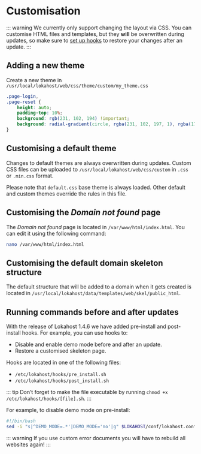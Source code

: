 # Customisation

::: warning
We currently only support changing the layout via CSS. You can customise HTML files and templates, but they **will** be overwritten during updates, so make sure to [set up hooks](#running-commands-before-and-after-updates) to restore your changes after an update.
:::

## Adding a new theme

Create a new theme in `/usr/local/lokahost/web/css/theme/custom/my_theme.css`

```css
.page-login,
.page-reset {
	height: auto;
	padding-top: 10%;
	background: rgb(231, 102, 194) !important;
	background: radial-gradient(circle, rgba(231, 102, 197, 1), rgba(174, 43, 177, 1)) !important;
}
```

## Customising a default theme

Changes to default themes are always overwritten during updates. Custom CSS files can be uploaded to `/usr/local/lokahost/web/css/custom` in `.css` or `.min.css` format.

Please note that `default.css` base theme is always loaded. Other default and custom themes override the rules in this file.

## Customising the _Domain not found_ page

The _Domain not found_ page is located in `/var/www/html/index.html`. You can edit it using the following command:

```bash
nano /var/www/html/index.html
```

## Customising the default domain skeleton structure

The default structure that will be added to a domain when it gets created is located in `/usr/local/lokahost/data/templates/web/skel/public_html`.

## Running commands before and after updates

With the release of Lokahost 1.4.6 we have added pre-install and post-install hooks. For example, you can use hooks to:

- Disable and enable demo mode before and after an update.
- Restore a customised skeleton page.

Hooks are located in one of the following files:

- `/etc/lokahost/hooks/pre_install.sh`
- `/etc/lokahost/hooks/post_install.sh`

::: tip
Don’t forget to make the file executable by running `chmod +x /etc/lokahost/hooks/[file].sh`.
:::

For example, to disable demo mode on pre-install:

```bash /etc/lokahost/hooks/pre_install.sh
#!/bin/bash
sed -i "s|^DEMO_MODE=.*'|DEMO_MODE='no'|g" $LOKAHOST/conf/lokahost.conf
```

::: warning
If you use custom error documents you will have to rebuild all websites again!
:::
